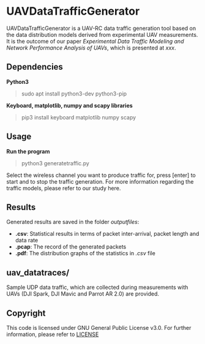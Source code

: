 # UAVDataTrafficGenerator 

UAVDataTrafficGenerator is a UAV-RC data traffic generation tool based on the data distribution models derived from experimental UAV measurements. It is the outcome of our paper *Experimental Data Traffic Modeling and Network Performance Analysis of UAVs*, which is presented at *xxx*. 

## Dependencies
**Python3**
> sudo apt install python3-dev python3-pip

**Keyboard, matplotlib, numpy and scapy libraries**
> pip3 install keyboard matplotlib numpy scapy 

## Usage
**Run the program**
> python3 generatetraffic.py

Select the wireless channel you want to produce traffic for, press [enter] to start and to stop the traffic generation. 
For more information regarding the traffic models, please refer to our study here.

## Results
Generated results are saved in the folder *outputfiles*:
- **.csv**: Statistical results in terms of packet inter-arrival, packet length and data rate
- **.pcap**: The record of the generated packets
- **.pdf**: The distribution graphs of the statistics in *.csv* file

## uav_datatraces/
Sample UDP data traffic, which are collected during measurements with UAVs (DJI Spark, DJI Mavic and Parrot AR 2.0) are provided.

## Copyright
This code is licensed under GNU General Public License v3.0. For further information, please refer to [LICENSE](LICENSE)
